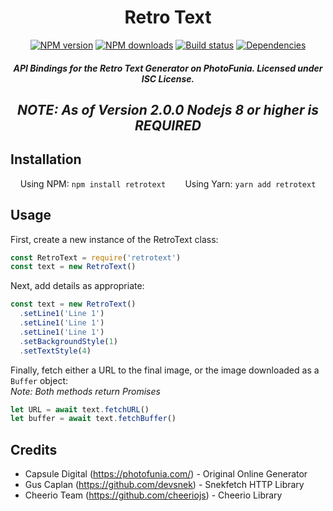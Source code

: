 <h1 align='center'>Retro Text</h1>
<div align="center">
  <p>
    <a href="https://www.npmjs.com/package/retrotext"><img src="https://img.shields.io/npm/v/retrotext.svg?maxAge=3600" alt="NPM version" /></a>
    <a href="https://www.npmjs.com/package/retrotext"><img src="https://img.shields.io/npm/dt/retrotext.svg?maxAge=3600" alt="NPM downloads" /></a>
    <a href="https://travis-ci.org/lolPants/retrotext"><img src="https://travis-ci.org/lolPants/retrotext.svg" alt="Build status" /></a>
    <a href="https://david-dm.org/lolpants/retrotext"><img src="https://img.shields.io/david/lolpants/retrotext.svg?maxAge=3600" alt="Dependencies" /></a>
  </p>
</div>

<h5 align='center'>API Bindings for the Retro Text Generator on PhotoFunia. Licensed under ISC License.</h5>

<h2 align='center'><i>NOTE: As of Version 2.0.0 Nodejs 8 or higher is REQUIRED</i></h2>

## Installation
<div style='width: 100%; display: flex; justify-content: space-around;'>
  <span>Using NPM: <code>npm install retrotext</code></span>
  <span>Using Yarn: <code>yarn add retrotext</code></span>
</div>

## Usage
First, create a new instance of the RetroText class:
```js
const RetroText = require('retrotext')
const text = new RetroText()
```

Next, add details as appropriate:
```js
const text = new RetroText()
  .setLine1('Line 1')
  .setLine1('Line 1')
  .setLine1('Line 1')
  .setBackgroundStyle(1)
  .setTextStyle(4)
```

Finally, fetch either a URL to the final image, or the image downloaded as a `Buffer` object:  
*Note: Both methods return Promises*
```js
let URL = await text.fetchURL()
let buffer = await text.fetchBuffer()
```

## Credits
- Capsule Digital (https://photofunia.com/) - Original Online Generator
- Gus Caplan (https://github.com/devsnek) - Snekfetch HTTP Library
- Cheerio Team (https://github.com/cheeriojs) - Cheerio Library
